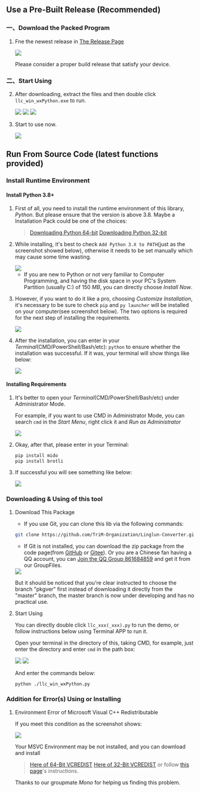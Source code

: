 ## Use a Pre-Built Release (Recommended)

### 一、Download the Packed Program

1.	Fne the newest release in [The Release Page](https://gitee.com/TriM-Organization/Linglun-Converter/releases)

	<img src=https://foruda.gitee.com/images/1699105959996885442/be19644e_9911226.png>

	Please consider a proper build release that satisfy your device.

### 二、Start Using

2.	After downloading, extract the files and then double click `llc_win_wxPython.exe` to run.

	<img src=https://foruda.gitee.com/images/1699106497816902973/48dc0942_9911226.png>
	<img src=https://foruda.gitee.com/images/1699106542397488143/5638cd3e_9911226.png>
	<img src=https://foruda.gitee.com/images/1699106557013748881/70f90fac_9911226.png>

3.	Start to use now.

	<img src=https://foruda.gitee.com/images/1699106948861444130/30c156bc_9911226.png>

## Run From Source Code (latest functions provided)

### Install Runtime Environment

#### Install Python 3.8+

1.	First of all, you need to install the runtime environment of this library, *Python*. But please ensure that the version is above 3.8. Maybe a Installation Pack could be one of the choices:

	> [Downloading Python 64-bit](https://www.python.org/ftp/python/3.8.10/python-3.8.10-amd64.exe)
	> [Downloading Python 32-bit](https://www.python.org/ftp/python/3.8.10/python-3.8.10.exe)

2.	While installing, it's best to check `Add Python 3.X to PATH`(just as the screenshot showed below), otherwise it needs to be set manually which may cause some time wasting.

	<img src=https://foruda.gitee.com/images/1662736520757331846/e38efb81_9911226.png>

	-	If you are new to Python or not very familiar to Computer Programming, and having the disk space in your PC's System Partition (usually C:) of 150 *MB*, you can directly choose *Install Now*.

3.	However, if you want to do it like a pro, choosing *Customize Installation*, it's necessary to be sure to check `pip` and `py launcher` will be installed on your computer(see screenshot below). The two options is required for the next step of installing the requirements.

	<img src=https://foruda.gitee.com/images/1662736621235871190/2ac3d98f_9911226.png>

4.	After the installation, you can enter in your *Terminal*(CMD/PowerShell/Bash/etc): `python` to ensure whether the installation was successful. If it was, your terminal will show things like below:

	<img src=https://foruda.gitee.com/images/1659972669907359295/cmd.png>


#### Installing Requirements

1.	It's better to open your *Terminal*(CMD/PowerShell/Bash/etc) under Administrator Mode.

	For example, if you want to use CMD in Administrator Mode, you can search `cmd` in the *Start Menu*, right click it and *Run as Administrator*

	<img src="https://foruda.gitee.com/images/1662736878650993886/62487dd8_9911226.png">

2.	Okay, after that, please enter in your Terminal:

	```bash
	pip install mido
	pip install brotli
	```

3.	If successful you will see something like below:

	<img src="https://foruda.gitee.com/images/1662737676719454287/f61a70f7_9911226.png">


### Downloading & Using of this tool

1. Download This Package

	-	If you use Git, you can clone this lib via the following commands:

	```bash
	git clone https://github.com/TriM-Organization/Linglun-Converter.git
	```

	-	If Git is not installed, you can download the zip package from the code page(from [GitHub](https://github.com/TriM-Organization/Musicreater.git) or [Gitee](https://gitee.com/TriM-Organization/Musicreater.git)). Or you are a Chinese fan having a QQ account, you can [Join the QQ Group 861684859](https://jq.qq.com/?_wv=1027&k=hpeRxrYr) and get it from our GroupFiles.

	<img src="https://foruda.gitee.com/images/1669540786443169766/fabf0acd_9911226.png">

	But it should be noticed that you're clear instructed to choose the branch "pkgver" first instead of downloading it directly from the "master" branch, the master branch is now under developing and has no practical use.


2. Start Using

	You can directly double click `llc_xxx(_xxx).py` to run the demo, or follow instructions below using Terminal APP to run it.

	Open your terminal in the directory of this, taking CMD, for example, just enter the directory and enter `cmd` in the path box:

	<img src=https://foruda.gitee.com/images/1659974437388532868/输入.png>
	<img src=https://foruda.gitee.com/images/1659974754378201859/输入c.png>

	And enter the commands below:

	```bash
	python ./llc_win_wxPython.py	
	```


### Addition for Error(s) Using or Installing

1. Environment Error of Microsoft Visual C++ Redistributable

	If you meet this condition as the screenshot shows:

	<img src=https://foruda.gitee.com/images/1659972789779764953/bug.jpeg>

	Your MSVC Environment may be not installed, and you can download and install
	> [Here of 64-Bit VCREDIST](https://aka.ms/vs/17/release/vc_redist.x64.exe)
	> [Here of 32-Bit VCREDIST](https://aka.ms/vs/17/release/vc_redist.x86.exe)
	or follow [this page](https://learn.microsoft.com/en-gb/cpp/windows/latest-supported-vc-redist)'s instructions.

	Thanks to our groupmate *Mono* for helping us finding this problem.

